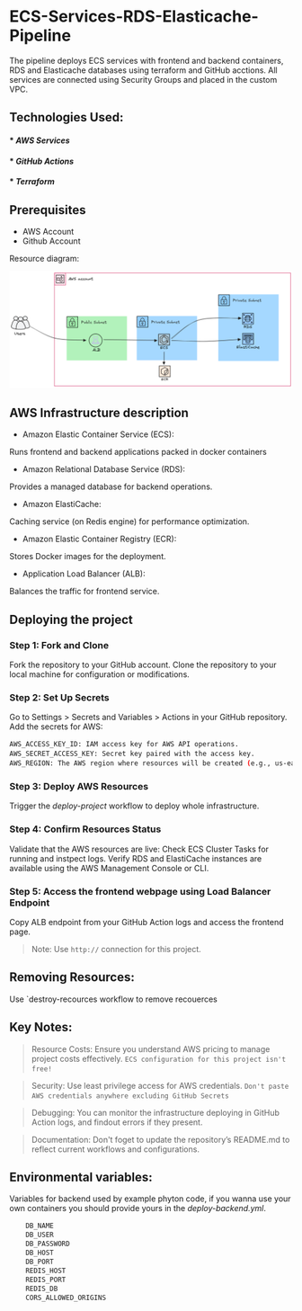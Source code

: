 # ECS-Services-RDS-Elasticache-Pipeline
The pipeline deploys ECS services with frontend and backend containers, RDS and Elasticache databases using terraform and GitHub acctions. All services are connected using Security Groups and placed in the custom VPC.

## Technologies Used:

#### * _AWS Services_
#### * _GitHub Actions_
#### * _Terraform_


## Prerequisites

- AWS Account
- Github Account

Resource diagram:

![alt text](diagram1.png)

## AWS Infrastructure description
* Amazon Elastic Container Service (ECS):

Runs frontend and backend applications packed in docker containers

* Amazon Relational Database Service (RDS):

Provides a managed database for backend operations.

* Amazon ElastiCache:

Caching service (on Redis engine) for performance optimization.

* Amazon Elastic Container Registry (ECR):

Stores Docker images for the deployment.

* Application Load Balancer (ALB):

Balances the traffic for frontend service.

## Deploying the project

### Step 1: Fork and Clone
Fork the repository to your GitHub account. Clone the repository to your local machine for configuration or modifications.

### Step 2: Set Up Secrets
Go to Settings > Secrets and Variables > Actions in your GitHub repository.
Add the secrets for AWS:

```sh
AWS_ACCESS_KEY_ID: IAM access key for AWS API operations.
AWS_SECRET_ACCESS_KEY: Secret key paired with the access key.
AWS_REGION: The AWS region where resources will be created (e.g., us-east-1).
```

### Step 3: Deploy AWS Resources
Trigger the _deploy-project_ workflow to deploy whole infrastructure.

### Step 4: Confirm Resources Status
Validate that the AWS resources are live:
Check ECS Cluster Tasks for running and instpect logs.
Verify RDS and ElastiCache instances are available using the AWS Management Console or CLI.

### Step 5: Access the frontend webpage using Load Balancer Endpoint
Copy ALB endpoint from your GitHub Action logs and access the frontend page. 
> Note: Use `http://` connection for this project.

## Removing Resources: 

Use `destroy-recources workflow to remove recouerces

## Key Notes:

> Resource Costs: Ensure you understand AWS pricing to manage project costs effectively. `ECS configuration for this project isn't free!` 

> Security: Use least privilege access for AWS credentials. `Don't paste AWS credentials anywhere excluding GitHub Secrets`

> Debugging: You can monitor the infrastructure deploying in GitHub Action logs, and findout errors if they present.

> Documentation: Don't foget to update the repository’s README.md to reflect current workflows and configurations.























## Environmental variables:
Variables for backend used by example phyton code, if you wanna use your own containers you should provide yours in the _deploy-backend.yml_.

        DB_NAME
        DB_USER
        DB_PASSWORD 
        DB_HOST
        DB_PORT 
        REDIS_HOST
        REDIS_PORT 
        REDIS_DB 
        CORS_ALLOWED_ORIGINS







